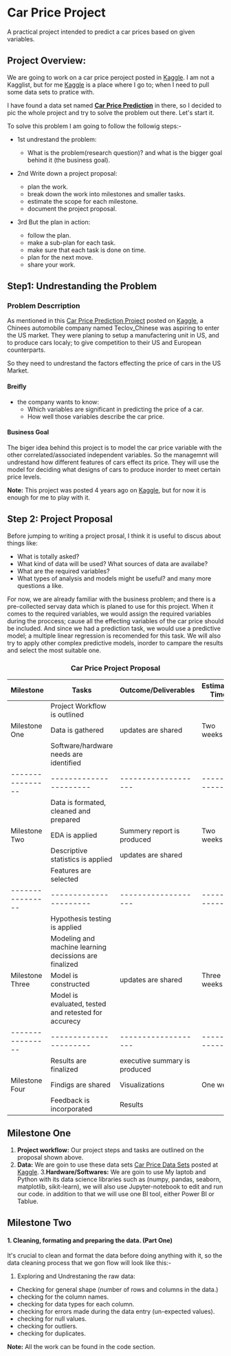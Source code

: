 # Car Price Project
A practical project intended to predict a car prices based on given variables.
## **Project Overview:**
We are going to work on a car price peroject posted in [Kaggle](https://www.kaggle.com/). I am not a Kagglist, but for me [Kaggle](https://www.kaggle.com/) is a place where I go to; when I need to pull some data sets to pratice with. 

I have found a data set named  [**Car Price Prediction**](https://www.kaggle.com/datasets/hellbuoy/car-price-prediction) in there, so I decided to pic the whole project and try to solve the problem out there. Let's start it.

To solve this problem I am going to follow the followig steps:-
 - 1st undrestand the problem:
   - What is the problem(research question)? and what is the bigger goal behind it (the business goal).
   
 - 2nd Write down a project proposal:
   - plan the work.
   - break down the work into milestones and smaller tasks.
   - estimate the scope for each milestone.
   - document the project proposal.
   
 - 3rd But the plan in action:
   - follow the plan.
   - make a sub-plan for each task.
   - make sure that each task is done on time.
   - plan for the next move.
   - share your work.

## Step1:  Undrestanding the Problem
###    Problem Descrription
As mentioned in this [Car Price Prediction Project](https://www.kaggle.com/datasets/hellbuoy/car-price-prediction) posted on [Kaggle](kaggle.com), a Chinees automobile company named Teclov_Chinese was aspiring to enter the US market. They were planing to setup a manufactering unit in US, and to produce cars localy; to give competition to their US and European counterparts.

So they need to undrestand the factors effecting the price of cars in the US Market. 

####         Breifly
- the company wants to know:
  - Which variables are significant in  predicting the price of a car.
  - How well those variables describe the car price.


#### Business Goal
The biger idea behind this project is to model the car price variable with the other correlated/associated independent variables. So the managemnt will undrestand how different features of cars effect its price. They will use the model for deciding what designs of cars to produce inorder to meet certain price levels.

**Note:** This project was posted 4 years ago on [Kaggle](kaggle.com), but for now it is enough for me to play with it.

## Step 2: Project Proposal

Before jumping to writing a project prosal, I think it is useful to discus about things like:
 - What is totally asked?
 - What kind of data will be used? What sources of data are availabe?
 - What are the required variables? 
 - What types of analysis and models might be useful? and many more questions a like.
 
For now, we are already familiar with the business problem; and there is a pre-collected servay data which is planed to use for this project. When it comes to the required variables, we would assign the required variables during the proccess; cause all the effecting variables of the car price should be included. And since we had a prediction task, we would use a predictive model; a multiple linear regression is recomended for this task. We will also try to apply other complex predictive models, inorder to campare the results and select the most suitable one.


### <center>Car Price Project Proposal </center>

|Milestone|Tasks|Outcome/Deliverables|Estimated Time|
|---------|----|---------------------|--------------|
|  |Project Workflow is outlined|||
|  Milestone One |Data is gathered| updates are shared | Two weeks |  |
|| Software/hardware needs are identified| |  | 
|----------------|----------------------|-------------------|------------|
|  | Data is formated, cleaned and prepared|  |   |
|Milestone Two| EDA is applied| Summery report is produced| Two weeks|
|  | Descriptive statistics is applied| updates are shared| |
|   | Features are selected| |  |
|----------------|----------------------|-------------------|------------|
|  |Hypothesis testing is applied|  |  |
|  |Modeling and machine learning decissions are finalized| | |
|Milestone Three| Model is constructed| updates are shared|Three weeks|
|  | Model is evaluated, tested and retested for accurecy| | |
|----------------|----------------------|-------------------|------------|
|  |Results are finalized| executive summary is produced |  | |
|Milestone Four| Findigs are shared| Visualizations|One week|
|   |Feedback is incorporated| Results|  |


## Milestone One
1. __Project workflow:__ Our project steps and tasks are outlined on the proposal shown above.
2. __Data:__ We are goin to use these data sets [Car Price Data Sets](https://www.kaggle.com/datasets/hellbuoy/car-price-prediction) posted at [Kaggle](https://www.kaggle.com).
3.__Hardware/Softwares:__ We are goin to use My laptob and Python with its data science libraries such as (numpy, pandas, seaborn, matplotlib, sikit-learn), we will also use Jupyter-notebook to edit and run our code. in addition to that we will use one BI tool, either Power BI or Tablue.

## Milestone Two

#### 1. Cleaning, formating and preparing the data. (Part One)
It's crucial to clean and format the data before doing anything with it, so the data cleaning process that we gon flow will look like this:-

 1. Exploring and Undrestaning the raw data:
  * Checking for general shape (number of rows and columns in the data.)
  * checking for the column names.
  * checking for data types for each column.
  * checking for errors made during the data entry (un-expected values).
  * checking for null values.
  * checking for outliers.
  * checking for duplicates.

**Note:** All the work can be found in the code section.
